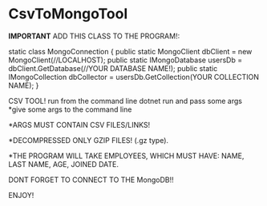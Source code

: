 # CsvToMongoTool
 
**IMPORTANT**
ADD THIS CLASS TO THE PROGRAM!:

static class MongoConnection
    {
        public static MongoClient dbClient = new MongoClient(//LOCALHOST);
        public static IMongoDatabase usersDb = dbClient.GetDatabase(//YOUR DATABASE NAME!);
        public static IMongoCollection<Employee> dbCollector = usersDb.GetCollection<Employee>(YOUR COLLECTION NAME);
    }

CSV TOOL!
run from the command line dotnet run and pass some args
*give some args to the command line

*ARGS MUST CONTAIN CSV FILES/LINKS!

*DECOMPRESSED ONLY GZIP FILES! (.gz type).

*THE PROGRAM WILL TAKE EMPLOYEES, WHICH MUST HAVE: NAME, LAST NAME, AGE, JOINED DATE.

DONT FORGET TO CONNECT TO THE MongoDB!!

ENJOY! 